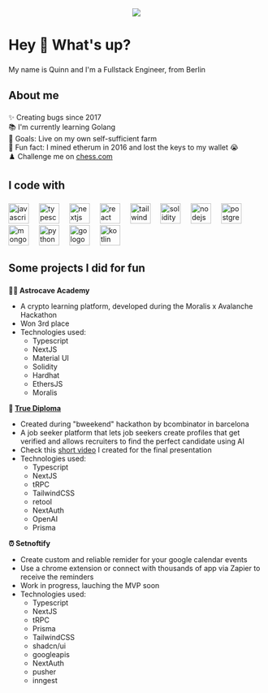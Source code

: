 <div align="center">
  <img src="https://profile-counter.glitch.me/quinn-eschenbach/count.svg?"  />
</div>

###

<h1 align="left">Hey 👋 What's up?</h1>

###

<p align="left">My name is Quinn and I'm a Fullstack Engineer, from Berlin</p>

###

<h2 align="left">About me</h2>

###

<p align="left">✨ Creating bugs since 2017<br>📚 I'm currently learning Golang<br>🎯 Goals: Live on my own self-sufficient farm <br>🎲 Fun fact: I mined etherum in 2016 and lost the keys to my wallet 😭<br>♟️ Challenge me on
  <a  target="_blank" rel="noopener noreferrer" href="https://www.chess.com/member/sirscofield">
    chess.com
  </a>
  </p>

###

<h2 align="left">I code with</h2>

###

<div align="left">
  <img src="https://cdn.jsdelivr.net/gh/devicons/devicon/icons/javascript/javascript-original.svg" height="40" alt="javascript logo"  />
  <img width="12" />
  <img src="https://cdn.jsdelivr.net/gh/devicons/devicon/icons/typescript/typescript-original.svg" height="40" alt="typescript logo"  />
  <img width="12" />
  <img src="https://cdn.jsdelivr.net/gh/devicons/devicon/icons/nextjs/nextjs-original.svg" height="40" alt="nextjs logo"  />
  <img width="12" />
  <img src="https://cdn.jsdelivr.net/gh/devicons/devicon/icons/react/react-original.svg" height="40" alt="react logo"  />
  <img width="12" />
  <img src="https://cdn.jsdelivr.net/gh/devicons/devicon/icons/tailwindcss/tailwindcss-original-wordmark.svg" height="40" alt="tailwindcss logo"  />
  <img width="12" />
  <img src="https://cdn.jsdelivr.net/gh/devicons/devicon/icons/solidity/solidity-original.svg" height="40" alt="solidity logo"  />
  <img width="12" />
  <img src="https://cdn.jsdelivr.net/gh/devicons/devicon/icons/nodejs/nodejs-original.svg" height="40" alt="nodejs logo"  />
  <img width="12" />
  <img src="https://cdn.jsdelivr.net/gh/devicons/devicon/icons/postgresql/postgresql-original.svg" height="40" alt="postgresql logo"  />
  <img width="12" />
  <img src="https://cdn.jsdelivr.net/gh/devicons/devicon/icons/mongodb/mongodb-original.svg" height="40" alt="mongodb logo"  />
  <img width="12" />
  <img src="https://cdn.jsdelivr.net/gh/devicons/devicon/icons/python/python-original.svg" height="40" alt="python logo"  />
  <img width="12" />
  <img src="https://cdn.jsdelivr.net/gh/devicons/devicon/icons/go/go-original.svg" height="40" alt="go logo"  />
  <img width="12" />
  <img src="https://cdn.jsdelivr.net/gh/devicons/devicon/icons/kotlin/kotlin-original.svg" height="40" alt="kotlin logo"  />
</div>


###

<h2 align="left">Some projects I did for fun</h2>

###

<p align="left">
  <p>👨&zwj;🎓<strong> Astrocave Academy</strong></p>

<ul>
	<li>A crypto learning platform, developed during the Moralis x Avalanche Hackathon</li>
	<li>Won 3rd place</li>
	<li>Technologies used:&nbsp;
	<ul>
		<li>Typescript</li>
		<li>NextJS</li>
		<li>Material UI</li>
		<li>Solidity</li>
		<li>Hardhat</li>
		<li>EthersJS</li>
		<li>Moralis</li>
	</ul>
	</li>
</ul>

<p><strong>🏫 <a target="_blank" rel="noopener noreferrer" href="https://true-diploma-v2-production.up.railway.app/">True Diploma</a></strong></p>

<ul>
	<li>Created during &quot;bweekend&quot; hackathon by bcombinator in barcelona</li>
	<li>A job seeker platform that lets job seekers create profiles that get verified and allows recruiters to find the perfect candidate using AI</li>
	<li>Check this <a target="_blank" rel="noopener noreferrer" href="https://youtu.be/B8VNcnnfXlE">short video</a> I created for the final presentation</li>
	<li>Technologies used:
	<ul>
		<li>Typescript</li>
		<li>NextJS</li>
		<li>tRPC</li>
		<li>TailwindCSS</li>
		<li>retool</li>
		<li>NextAuth</li>
		<li>OpenAI</li>
		<li>Prisma</li>
	</ul>
	</li>
</ul>

<p><strong>⏰ Setnoftify</strong></p>

<ul>
	<li>Create custom and reliable remider for your google calendar events</li>
	<li>Use a chrome extension or connect with thousands of app via Zapier to receive the reminders</li>
	<li>Work in progress, lauching the MVP soon</li>
	<li>Technologies used:
	<ul>
		<li>Typescript</li>
		<li>NextJS</li>
		<li>tRPC</li>
		<li>Prisma</li>
		<li>TailwindCSS</li>
		<li>shadcn/ui</li>
		<li>googleapis</li>
		<li>NextAuth</li>
		<li>pusher</li>
		<li>inngest</li>
	</ul>
	</li>
</ul>

</p>

